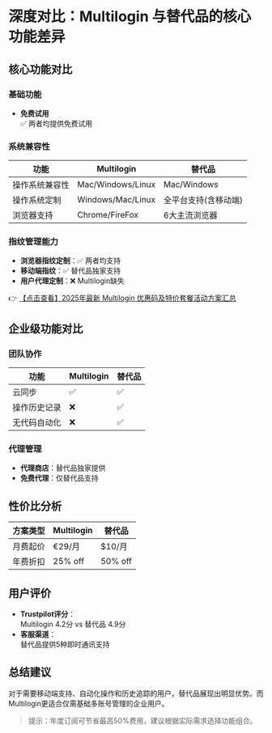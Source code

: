 # 深度对比：Multilogin 与替代品的核心功能差异

## 核心功能对比

### 基础功能
- **免费试用**  
  ✅ 两者均提供免费试用

### 系统兼容性
| 功能               | Multilogin          | 替代品             |
|--------------------|---------------------|-------------------|
| 操作系统兼容性      | Mac/Windows/Linux   | Mac/Windows       |
| 操作系统定制        | Windows/Mac/Linux   | 全平台支持(含移动端) |
| 浏览器支持          | Chrome/FireFox      | 6大主流浏览器      |

### 指纹管理能力
- **浏览器指纹定制**：✅ 两者均支持  
- **移动端指纹**：✅ 替代品独家支持  
- **用户代理定制**：❌ Multilogin缺失  

👉 [【点击查看】2025年最新 Multilogin 优惠码及特价套餐活动方案汇总](https://bit.ly/multIlogin)

## 企业级功能对比

### 团队协作
| 功能               | Multilogin | 替代品 |
|--------------------|------------|--------|
| 云同步             | ✅         | ✅     |
| 操作历史记录       | ❌         | ✅     |
| 无代码自动化       | ❌         | ✅     |

### 代理管理
- **代理商店**：替代品独家提供  
- **免费代理**：仅替代品支持  

## 性价比分析
| 方案类型       | Multilogin        | 替代品          |
|---------------|-------------------|----------------|
| 月费起价       | €29/月           | $10/月         |
| 年费折扣       | 25% off           | 50% off        |

## 用户评价
- **Trustpilot评分**：  
  Multilogin 4.2分 vs 替代品 4.9分  
- **客服渠道**：  
  替代品提供5种即时通讯支持  

## 总结建议
对于需要移动端支持、自动化操作和历史追踪的用户，替代品展现出明显优势。而Multilogin更适合仅需基础多账号管理的企业用户。

> 提示：年度订阅可节省最高50%费用，建议根据实际需求选择功能组合。